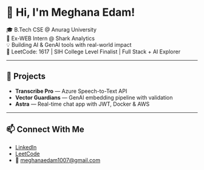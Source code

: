  # 👋 Hi, I'm Meghana Edam!         
           
🎓 B.Tech CSE @ Anurag University                              
🧠 Ex-WEB Intern @ Shark Analytics                       
💡 Building AI & GenAI tools with real-world impact                       
🎯 LeetCode: 1617 | SIH College Level Finalist | Full Stack + AI Explorer                  
       
---  
 
## 🚀 Projects   
- **Transcribe Pro** — Azure Speech-to-Text API  
- **Vector Guardians** — GenAI embedding pipeline with validation  
- **Astra** — Real-time chat app with JWT, Docker & AWS 

---

## 📫 Connect With Me
- [LinkedIn](https://linkedin.com/in/meghana-edam-849b11300)  
- [LeetCode](https://leetcode.com/Meghsedam/)  
- 📧 meghanaedam1007@gmail.com
